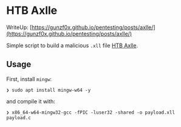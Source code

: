# HTB Axlle
WriteUp: [https://gunzf0x.github.io/pentesting/posts/axlle/](https://gunzf0x.github.io/pentesting/posts/axlle/)

Simple script to build a malicious `.xll` file [HTB Axlle](https://www.hackthebox.com/machines/axlle).

## Usage
First, install `mingw`:
```shell-session
❯ sudo apt install mingw-w64 -y
```
and compile it with:
```shell-session
❯ x86_64-w64-mingw32-gcc -fPIC -luser32 -shared -o payload.xll payload.c
```
